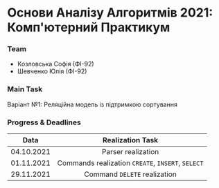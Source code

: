 # Основи Аналізу Алгоритмів 2021: Комп'ютерний Практикум

### Team
* Козловська Софія (ФІ-92)
* Шевченко Юлія (ФІ-92)

### Main Task
Варіант №1: Реляційна модель із підтримкою сортування

### Progress & Deadlines
|    Data     |                     Realization Task                      | 
|:-----------:|:---------------------------------------------------------:|
|  04.10.2021 |                      Parser realization                   |
|  01.11.2021 |      Commands realization `CREATE`, `INSERT`, `SELECT`    |
|  29.11.2021 |                Command `DELETE` realization               | 
